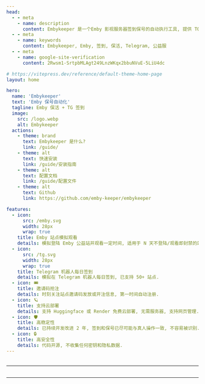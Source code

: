 ```yaml
---
head:
  - - meta
    - name: description
      content: Embykeeper 是一个Emby 影视服务器签到保号的自动执行工具, 提供 TG 机器人签到和 Emby 服务器保活功能.
  - - meta
    - name: keywords
      content: Embykeeper, Emby, 签到, 保活, Telegram, 公益服
  - - meta
    - name: google-site-verification
      content: 2Rwsm1-SrtpbMLAgt249LnzWKqx2bbuNVuE-5LiU4dc

# https://vitepress.dev/reference/default-theme-home-page
layout: home

hero:
  name: 'Embykeeper'
  text: 'Emby 保号自动化'
  tagline: Emby 保活 + TG 签到
  image:
    src: /logo.webp
    alt: Embykeeper
  actions:
    - theme: brand
      text: Embykeeper 是什么?
      link: /guide/
    - theme: alt
      text: 快速安装
      link: /guide/安装指南
    - theme: alt
      text: 配置文档
      link: /guide/配置文件
    - theme: alt
      text: Github
      link: https://github.com/emby-keeper/embykeeper

features:
  - icon:
      src: /emby.svg
      width: 28px
      wrap: true
    title: Emby 站点模拟观看
    details: 模拟登陆 Emby 公益站并观看一定时间, 适用于 N 天不登陆/观看即封禁的站点, 支持任意站点.
  - icon:
      src: /tg.svg
      width: 28px
      wrap: true
    title: Telegram 机器人每日签到
    details: 模拟在 Telegram 机器人每日签到, 已支持 50+ 站点.
  - icon: 🎟️
    title: 邀请码抢注
    details: 时刻关注站点邀请码发放或开注信息, 第一时间自动注册.
  - icon: 🪐
    title: 支持云部署
    details: 支持 Huggingface 或 Render 免费云部署, 无需服务器, 支持网页管理.
  - icon: 🛡️
    title: 高稳定性
    details: 已持续开发改进 2 年, 签到和保号已尽可能与真人操作一致, 不容易被识别.
  - icon: 🔒
    title: 高安全性
    details: 代码开源, 不收集任何密钥和隐私数据.
---
```


<script setup>

import TerminalExampleSection from './components/TerminalExampleSection.vue'
import WebExampleSection from './components/WebExampleSection.vue'

</script>

<hr style="margin-top: 30px; margin-bottom: 30px;">

<TerminalExampleSection />

<hr style="margin-top: 30px; margin-bottom: 30px;">

<WebExampleSection />
